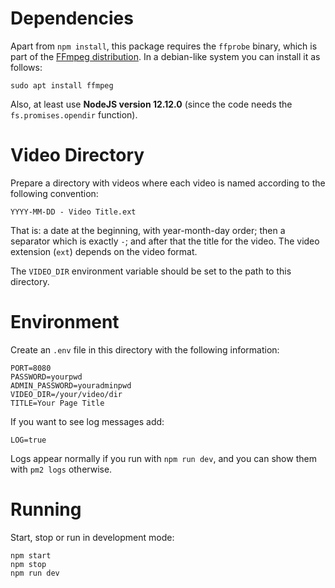 # Dependencies

Apart from `npm install`, this package requires the `ffprobe` binary, which is
part of the [FFmpeg distribution](http://ffmpeg.org). In a debian-like system
you can install it as follows:

```
sudo apt install ffmpeg
```

Also, at least use **NodeJS version 12.12.0** (since the code needs the
`fs.promises.opendir` function).

# Video Directory

Prepare a directory with videos where each video is named according to the
following convention:

```
YYYY-MM-DD - Video Title.ext
```

That is: a date at the beginning, with year-month-day order; then a separator
which is exactly ` - `; and after that the title for the video. The video
extension (`ext`) depends on the video format.

The `VIDEO_DIR` environment variable should be set to the path to this
directory.

# Environment

Create an `.env` file in this directory with the following information:

```
PORT=8080
PASSWORD=yourpwd
ADMIN_PASSWORD=youradminpwd
VIDEO_DIR=/your/video/dir
TITLE=Your Page Title
```

If you want to see log messages add:

```
LOG=true
```

Logs appear normally if you run with `npm run dev`, and you can show them with
`pm2 logs` otherwise.

# Running

Start, stop or run in development mode:
```
npm start
npm stop
npm run dev
```
